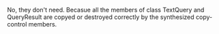 No, they don't need. Becasue all the members of class TextQuery and QueryResult are copyed or destroyed correctly by the synthesized copy-control members.